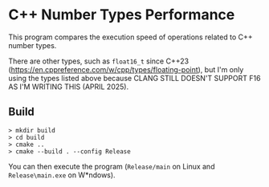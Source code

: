 # C++ Number Types Performance

This program compares the execution speed of operations related to C++ number types.

There are other types, such as `float16_t` since C++23 (https://en.cppreference.com/w/cpp/types/floating-point),
but I'm only using the types listed above because CLANG STILL DOESN'T SUPPORT F16 AS I'M WRITING
THIS (APRIL 2025).


## Build

```
> mkdir build
> cd build
> cmake ..
> cmake --build . --config Release
```

You can then execute the program (`Release/main` on Linux and `Release\main.exe` on W*ndows).
